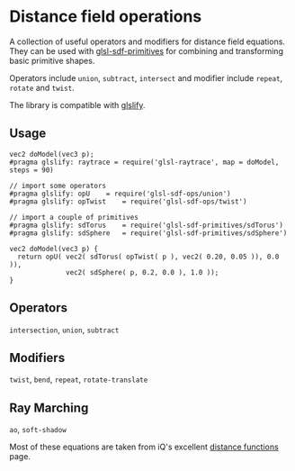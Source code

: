 # Distance field operations #
A collection of useful operators and modifiers for distance field equations. They can be used with [glsl-sdf-primitives](https://github.com/stackgl/glslify) for combining and transforming basic primitive shapes. 

Operators include `union`, `subtract`, `intersect` and modifier include `repeat`, `rotate` and `twist`.

The library is compatible with [glslify](https://github.com/stackgl/glslify).

## Usage ##
```
vec2 doModel(vec3 p);
#pragma glslify: raytrace = require('glsl-raytrace', map = doModel, steps = 90)

// import some operators
#pragma glslify: opU 	= require('glsl-sdf-ops/union')
#pragma glslify: opTwist 	= require('glsl-sdf-ops/twist')

// import a couple of primitives
#pragma glslify: sdTorus 	= require('glsl-sdf-primitives/sdTorus')
#pragma glslify: sdSphere 	= require('glsl-sdf-primitives/sdSphere')

vec2 doModel(vec3 p) {
  return opU( vec2( sdTorus( opTwist( p ), vec2( 0.20, 0.05 )), 0.0 )),
              vec2( sdSphere( p, 0.2, 0.0 ), 1.0 ));
}
```

## Operators ##
`intersection`, `union`, `subtract`

## Modifiers ##
`twist`, `bend`, `repeat`, `rotate-translate`

## Ray Marching ##
`ao`, `soft-shadow`

Most of these equations are taken from iQ's excellent [distance functions](http://iquilezles.org/www/articles/distfunctions/distfunctions.htm) page.
